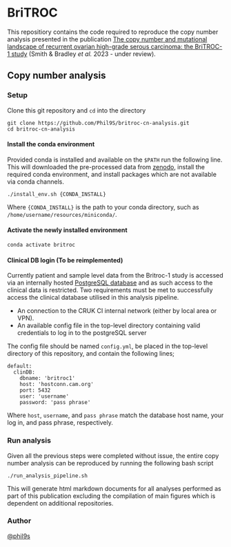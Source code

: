 # BriTROC
This repositiory contains the code required to reproduce the copy number analysis presented in the publication [The copy number and mutational landscape of recurrent ovarian high-grade serous carcinoma: the BriTROC-1 study](https://www.medrxiv.org/content/10.1101/2022.10.21.22280992v1) (Smith & Bradley _et al._ 2023 - under review).

## Copy number analysis
### Setup
Clone this git repository and `cd` into the directory
```
git clone https://github.com/Phil9S/britroc-cn-analysis.git
cd britroc-cn-analysis
```
#### Install the conda environment
Provided conda is installed and available on the `$PATH` run the following line. This will downloaded the pre-processed data from [zenodo](https://zenodo.org/record/7573784#.ZC60rnbMJhE), install the required conda environment, and install packages which are not available via conda channels.
```
./install_env.sh {CONDA_INSTALL}
```
Where `{CONDA_INSTALL}` is the path to your conda directory, such as `/home/username/resources/miniconda/`.

#### Activate the newly installed environment
```
conda activate britroc
```
#### Clinical DB login (To be reimplemented)

Currently patient and sample level data from the Britroc-1 study is accessed via an internally hosted [PostgreSQL database](https://github.com/TBradley27/britroc1_db) and as such access to the clinical data is restricted. Two requirements must be met to successfully access the clinical database utilised in this analysis pipeline.
- An connection to the CRUK CI internal network (either by local area or VPN).
- An available config file in the top-level directory containing valid credentials to log in to the postgreSQL server

The config file should be named `config.yml`, be placed in the top-level directory of this repository, and contain the following lines;
```
default:
  clinDB:
    dbname: 'britroc1'
    host: 'hostconn.cam.org'
    port: 5432
    user: 'username'
    password: 'pass phrase'
```
Where `host`, `username`, and `pass phrase` match the database host name, your log in, and pass phrase, respectively.

### Run analysis
Given all the previous steps were completed without issue, the entire copy number analysis can be reproduced by running the following bash script
```
./run_analysis_pipeline.sh
```
This will generate html markdown documents for all analyses performed as part of this publication excluding the compilation of main figures which is dependent on additional repositories.

### Author
[@phil9s](https://github.com/Phil9S)
